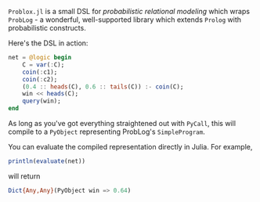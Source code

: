 `Problox.jl` is a small DSL for _probabilistic relational modeling_ which wraps `ProbLog` - a wonderful, well-supported library which extends `Prolog` with probabilistic constructs.

Here's the DSL in action:

```julia
net = @logic begin
    C = var(:C);
    coin(:c1);
    coin(:c2);
    (0.4 :: heads(C), 0.6 :: tails(C)) :- coin(C);
    win << heads(C);
    query(win);
end
```

As long as you've got everything straightened out with `PyCall`, this will compile to a `PyObject` representing ProbLog's `SimpleProgram`.

You can evaluate the compiled representation directly in Julia. For example, 

```julia
println(evaluate(net))
```

will return

```julia
Dict{Any,Any}(PyObject win => 0.64)
```
